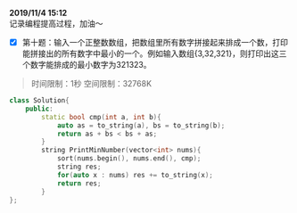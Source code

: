 **2019/11/4 15:12**  
记录编程提高过程，加油～
- [x] 第十题：输入一个正整数数组，把数组里所有数字拼接起来排成一个数，打印能拼接出的所有数字中最小的一个。例如输入数组{3,32,321}，则打印出这三个数字能排成的最小数字为321323。
> 时间限制：1秒  空间限制：32768K
```cpp
class Solution{
    public:
        static bool cmp(int a, int b){
            auto as = to_string(a), bs = to_string(b);
            return as + bs < bs + as;
        }
        string PrintMinNumber(vector<int> nums){
            sort(nums.begin(), nums.end(), cmp);
            string res;
            for(auto x : nums) res += to_string(x);
            return res;
        }
};
```

